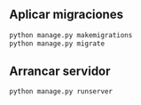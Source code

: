 ## Aplicar migraciones  
```bash
python manage.py makemigrations
python manage.py migrate
```

## Arrancar servidor  
```bash
python manage.py runserver
```
